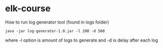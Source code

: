 # elk-course

How to run log generator tool (found in logs folder)

`java -jar log-generator-1.0.jar -l 200 -d 500`

where -l option is amount of logs to generate and -d is delay after each log
